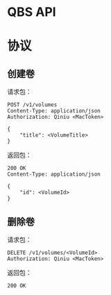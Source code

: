 QBS API
========

# 协议

## 创建卷

请求包：

```
POST /v1/volumes
Content-Type: application/json
Authorization: Qiniu <MacToken>

{
	"title": <VolumeTitle>
}
```

返回包：

```
200 OK
Content-Type: application/json

{
	"id": <VolumeId>
}
```

## 删除卷

请求包：

```
DELETE /v1/volumes/<VolumeId>
Authorization: Qiniu <MacToken>
```

返回包：

```
200 OK
```
